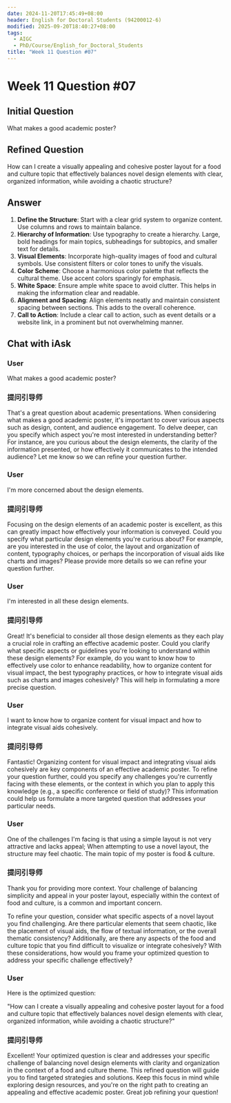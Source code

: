 ```yaml
---
date: 2024-11-20T17:45:49+08:00
header: English for Doctoral Students (94200012-6)
modified: 2025-09-20T18:40:27+08:00
tags:
  - AIGC
  - PhD/Course/English_for_Doctoral_Students
title: "Week 11 Question #07"
---
```


# Week 11 Question \#07

## Initial Question

What makes a good academic poster?

## Refined Question

How can I create a visually appealing and cohesive poster layout for a food and culture topic that effectively balances novel design elements with clear, organized information, while avoiding a chaotic structure?

## Answer

1. **Define the Structure**: Start with a clear grid system to organize content. Use columns and rows to maintain balance.
2. **Hierarchy of Information**: Use typography to create a hierarchy. Large, bold headings for main topics, subheadings for subtopics, and smaller text for details.
3. **Visual Elements**: Incorporate high-quality images of food and cultural symbols. Use consistent filters or color tones to unify the visuals.
4. **Color Scheme**: Choose a harmonious color palette that reflects the cultural theme. Use accent colors sparingly for emphasis.
5. **White Space**: Ensure ample white space to avoid clutter. This helps in making the information clear and readable.
6. **Alignment and Spacing**: Align elements neatly and maintain consistent spacing between sections. This adds to the overall coherence.
7. **Call to Action**: Include a clear call to action, such as event details or a website link, in a prominent but not overwhelming manner.

## Chat with iAsk

### User

What makes a good academic poster?

### 提问引导师

That's a great question about academic presentations. When considering what makes a good academic poster, it's important to cover various aspects such as design, content, and audience engagement. To delve deeper, can you specify which aspect you're most interested in understanding better? For instance, are you curious about the design elements, the clarity of the information presented, or how effectively it communicates to the intended audience? Let me know so we can refine your question further.

### User

I'm more concerned about the design elements.

### 提问引导师

Focusing on the design elements of an academic poster is excellent, as this can greatly impact how effectively your information is conveyed. Could you specify what particular design elements you're curious about? For example, are you interested in the use of color, the layout and organization of content, typography choices, or perhaps the incorporation of visual aids like charts and images? Please provide more details so we can refine your question further.

### User

I'm interested in all these design elements.

### 提问引导师

Great! It's beneficial to consider all those design elements as they each play a crucial role in crafting an effective academic poster. Could you clarify what specific aspects or guidelines you're looking to understand within these design elements? For example, do you want to know how to effectively use color to enhance readability, how to organize content for visual impact, the best typography practices, or how to integrate visual aids such as charts and images cohesively? This will help in formulating a more precise question.

### User

I want to know how to organize content for visual impact and how to integrate visual aids cohesively.

### 提问引导师

Fantastic! Organizing content for visual impact and integrating visual aids cohesively are key components of an effective academic poster. To refine your question further, could you specify any challenges you're currently facing with these elements, or the context in which you plan to apply this knowledge (e.g., a specific conference or field of study)? This information could help us formulate a more targeted question that addresses your particular needs.

### User

One of the challenges I'm facing is that using a simple layout is not very attractive and lacks appeal; When attempting to use a novel layout, the structure may feel chaotic. The main topic of my poster is food & culture.

### 提问引导师

Thank you for providing more context. Your challenge of balancing simplicity and appeal in your poster layout, especially within the context of food and culture, is a common and important concern.

To refine your question, consider what specific aspects of a novel layout you find challenging. Are there particular elements that seem chaotic, like the placement of visual aids, the flow of textual information, or the overall thematic consistency? Additionally, are there any aspects of the food and culture topic that you find difficult to visualize or integrate cohesively? With these considerations, how would you frame your optimized question to address your specific challenge effectively?

### User

Here is the optimized question:

"How can I create a visually appealing and cohesive poster layout for a food and culture topic that effectively balances novel design elements with clear, organized information, while avoiding a chaotic structure?"

### 提问引导师

Excellent! Your optimized question is clear and addresses your specific challenge of balancing novel design elements with clarity and organization in the context of a food and culture theme. This refined question will guide you to find targeted strategies and solutions. Keep this focus in mind while exploring design resources, and you're on the right path to creating an appealing and effective academic poster. Great job refining your question!
